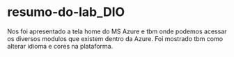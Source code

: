 # resumo-do-lab_DIO

Nos foi apresentado a tela home do MS Azure e tbm onde podemos acessar os diversos modulos que existem dentro da Azure.
Foi mostrado tbm como alterar idioma e cores na plataforma.
